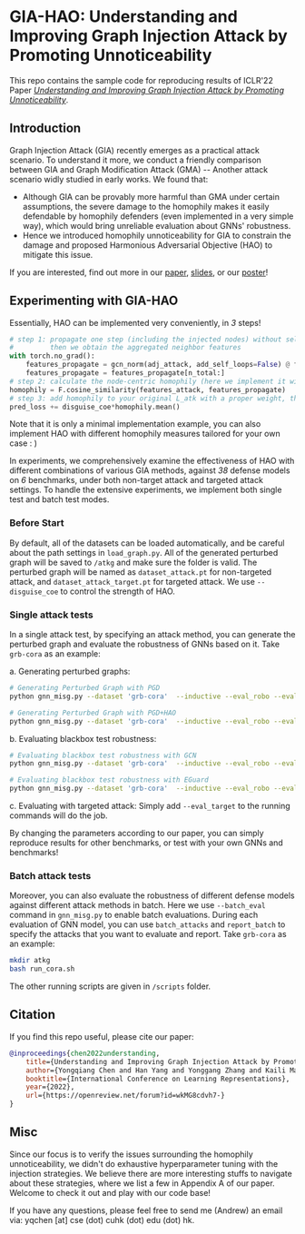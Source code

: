 # GIA-HAO: Understanding and Improving Graph Injection Attack by Promoting Unnoticeability
>>
This repo contains the sample code for reproducing results of ICLR'22 Paper *[Understanding and Improving Graph Injection Attack by Promoting Unnoticeability](https://openreview.net/forum?id=wkMG8cdvh7-)*.

<!-- Full code and instructions will be released soon. -->
<!-- ![Unnoticeability](files/unnoticeability.png "Unnoticeability") -->

## Introduction
Graph Injection Attack (GIA) recently emerges as a practical attack scenario. To understand it more, we conduct a friendly comparison between GIA and Graph Modification Attack (GMA) -- Another attack scenario widly studied in early works. We found that:
- Although GIA can be provably more harmful than GMA under certain assumptions, the severe damage to the homophily makes it easily defendable by homophily defenders (even implemented in a very simple way), which would bring unreliable evaluation about GNNs' robustness.
-  Hence we introduced homophily unnoticeability for GIA to constrain the damage and proposed Harmonious Adversarial Objective (HAO) to mitigate this issue. 
  
If you are interested, find out more in our [paper](https://arxiv.org/pdf/2202.08057.pdf), [slides](https://lfhase.win/files/slides/GIA-HAO_short.pdf), or our [poster](files/poster.png)!

<!-- ![Unnoticeability](files/unnoticeability.png "Unnoticeability") -->

## Experimenting with GIA-HAO
Essentially, HAO can be implemented very conveniently, in *3* steps!

```python
# step 1: propagate one step (including the injected nodes) without self-connection
#         then we obtain the aggregated neighbor features
with torch.no_grad():
    features_propagate = gcn_norm(adj_attack, add_self_loops=False) @ features_concat
    features_propagate = features_propagate[n_total:]
# step 2: calculate the node-centric homophily (here we implement it with cosine similarity)
homophily = F.cosine_similarity(features_attack, features_propagate)
# step 3: add homophily to your original L_atk with a proper weight, then you make it!
pred_loss += disguise_coe*homophily.mean()
```

Note that it is only a minimal implementation example, you can also implement HAO with different homophily measures tailored for your own case : )

In experiments, we comprehensively examine the effectiveness of HAO with different combinations of various GIA methods, against *38* defense models on *6* benchmarks, under both non-target attack and targeted attack settings. To handle the extensive experiments, we implement both single test and batch test modes.

### Before Start
By default, all of the datasets can be loaded automatically, and be careful about the path settings in `load_graph.py`.
All of the generated perturbed graph will be saved to `/atkg` and make sure the folder is valid.
The perturbed graph will be named as `dataset_attack.pt` for non-targeted attack, and `dataset_attack_target.pt` for targeted attack.
We use `--disguise_coe` to control the strength of HAO.

### Single attack tests

In a single attack test, by specifying an attack method, you can generate the perturbed graph and evaluate the robustness of GNNs based on it. Take `grb-cora` as an example:

a. Generating perturbed graphs: 

```bash
# Generating Perturbed Graph with PGD
python gnn_misg.py --dataset 'grb-cora'  --inductive --eval_robo --eval_attack 'gia' --grb_mode 'full' --num_layers 3 --runs 1 --disguise_coe 0

# Generating Perturbed Graph with PGD+HAO
python gnn_misg.py --dataset 'grb-cora'  --inductive --eval_robo --eval_attack 'gia' --grb_mode 'full' --num_layers 3 --runs 1 --disguise_coe 1
```

b. Evaluating blackbox test robustness: 

```bash
# Evaluating blackbox test robustness with GCN
python gnn_misg.py --dataset 'grb-cora'  --inductive --eval_robo --eval_attack 'gia' --grb_mode 'full' --num_layers 3 --runs 1 --eval_robo_blk

# Evaluating blackbox test robustness with EGuard
python gnn_misg.py --dataset 'grb-cora'  --inductive --eval_robo --eval_attack 'gia' --grb_mode 'full' --model 'egnnguard' --num_layers 3 --eval_robo_blk --runs 1
```
c. Evaluating with targeted attack:
Simply add `--eval_target` to the running commands will do the job.

By changing the parameters according to our paper, you can simply reproduce results for other benchmarks, or test with your own GNNs and benchmarks!

### Batch attack tests
Moreover, you can also evaluate the robustness of different defense models against different attack methods in batch. Here we use `--batch_eval` command in `gnn_misg.py` to enable batch evaluations. 
During each evaluation of GNN model, you can use `batch_attacks` and `report_batch` to specify the attacks that you want to evaluate and report. Take `grb-cora` as an example:
```bash
mkdir atkg
bash run_cora.sh
```
The other running scripts are given in `/scripts` folder. 


## Citation
If you find this repo useful, please cite our paper:
```bib
@inproceedings{chen2022understanding,
    title={Understanding and Improving Graph Injection Attack by Promoting Unnoticeability},
    author={Yongqiang Chen and Han Yang and Yonggang Zhang and Kaili Ma and Tongliang Liu and Bo Han and James Cheng},
    booktitle={International Conference on Learning Representations},
    year={2022},
    url={https://openreview.net/forum?id=wkMG8cdvh7-}
}
```

## Misc
Since our focus is to verify the issues surrounding the homophily unnoticeability,
we didn't do exhaustive hyperparameter tuning with the injection strategies.
We believe there are more interesting stuffs to navigate about these strategies,
where we list a few in Appendix A of our paper. 
Welcome to check it out and play with our code base!

If you have any questions, please feel free to send me (Andrew) an
email via: yqchen [at] cse (dot) cuhk (dot) edu (dot) hk.
